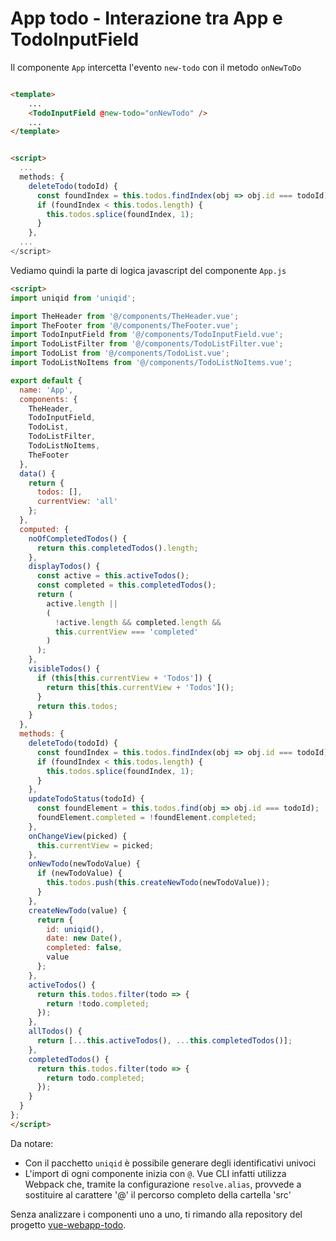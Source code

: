 # App todo - Interazione tra App e TodoInputField

Il componente `App` intercetta l'evento `new-todo` con il metodo `onNewToDo`


```html

<template>
    ...
    <TodoInputField @new-todo="onNewTodo" />
    ...
</template>


<script>
  ...
  methods: {
    deleteTodo(todoId) {
      const foundIndex = this.todos.findIndex(obj => obj.id === todoId);
      if (foundIndex < this.todos.length) {
        this.todos.splice(foundIndex, 1);
      }
    },
  ...
</script>
```

Vediamo quindi la parte di logica javascript del componente `App.js`

```html
<script>
import uniqid from 'uniqid';

import TheHeader from '@/components/TheHeader.vue';
import TheFooter from '@/components/TheFooter.vue';
import TodoInputField from '@/components/TodoInputField.vue';
import TodoListFilter from '@/components/TodoListFilter.vue';
import TodoList from '@/components/TodoList.vue';
import TodoListNoItems from '@/components/TodoListNoItems.vue';

export default {
  name: 'App',
  components: {
    TheHeader,
    TodoInputField,
    TodoList,
    TodoListFilter,
    TodoListNoItems,
    TheFooter
  },
  data() {
    return {
      todos: [],
      currentView: 'all'
    };
  },
  computed: {
    noOfCompletedTodos() {
      return this.completedTodos().length;
    },
    displayTodos() {
      const active = this.activeTodos();
      const completed = this.completedTodos();
      return (
        active.length ||
        (
          !active.length && completed.length && 
          this.currentView === 'completed'
        )
      );
    },
    visibleTodos() {
      if (this[this.currentView + 'Todos']) {
        return this[this.currentView + 'Todos']();
      }
      return this.todos;
    }
  },
  methods: {
    deleteTodo(todoId) {
      const foundIndex = this.todos.findIndex(obj => obj.id === todoId);
      if (foundIndex < this.todos.length) {
        this.todos.splice(foundIndex, 1);
      }
    },
    updateTodoStatus(todoId) {
      const foundElement = this.todos.find(obj => obj.id === todoId);
      foundElement.completed = !foundElement.completed;
    },
    onChangeView(picked) {
      this.currentView = picked;
    },
    onNewTodo(newTodoValue) {
      if (newTodoValue) {
        this.todos.push(this.createNewTodo(newTodoValue));
      }
    },
    createNewTodo(value) {
      return {
        id: uniqid(),
        date: new Date(),
        completed: false,
        value
      };
    },
    activeTodos() {
      return this.todos.filter(todo => {
        return !todo.completed;
      });
    },
    allTodos() {
      return [...this.activeTodos(), ...this.completedTodos()];
    },
    completedTodos() {
      return this.todos.filter(todo => {
        return todo.completed;
      });
    }
  }
};
</script>
```

Da notare:

- Con il pacchetto `uniqid` è possibile generare degli identificativi univoci
- L'import di ogni componente inizia con `@`. Vue CLI infatti utilizza Webpack che, tramite la configurazione `resolve.alias`, provvede a sostituire al carattere '@' il percorso completo della cartella 'src'

Senza analizzare i componenti uno a uno, ti rimando alla repository del progetto [vue-webapp-todo](https://github.com/sdiricco/vue-webapp-todo).



